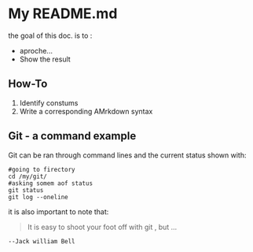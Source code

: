 # My README.md

the goal of this doc. is to :
* aproche...
* Show the result 
## How-To
1. Identify constums 
2. Write a corresponding AMrkdown syntax

## Git - a command example
Git can be ran through command lines and the current status shown with:
```
#going to firectory
cd /my/git/
#asking somem aof status 
git status 
git log --oneline
```

it is also important to note that:
> It is easy to shoot your foot off with git , but ...

	--Jack william Bell